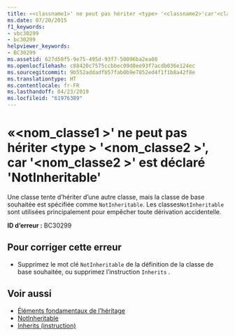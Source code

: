 ```yaml
---
title: «<classname1>' ne peut pas hériter <type> '<classname2>'car'<classname2>' est déclaré 'NotInheritable'
ms.date: 07/20/2015
f1_keywords:
- vbc30299
- bc30299
helpviewer_keywords:
- BC30299
ms.assetid: 627d50f5-9e75-495d-93f7-50096ba2ea08
ms.openlocfilehash: c88420c7575ccbbec09d8ee93f7acdb036e124ec
ms.sourcegitcommit: 9b552addadfb57fab0b9e7852ed4f1f1b8a42f8e
ms.translationtype: HT
ms.contentlocale: fr-FR
ms.lasthandoff: 04/23/2019
ms.locfileid: "61976389"
---
```

# <a name="classname1-cannot-inherit-from-type-classname2-because-classname2-is-declared-notinheritable"></a>«\<nom_classe1 >' ne peut pas hériter \<type > '\<nom_classe2 >', car '\<nom_classe2 >' est déclaré 'NotInheritable'
Une classe tente d’hériter d’une autre classe, mais la classe de base souhaitée est spécifiée comme `NotInheritable`. Les classes`NotInheritable` sont utilisées principalement pour empêcher toute dérivation accidentelle.  
  
 **ID d’erreur :** BC30299  
  
## <a name="to-correct-this-error"></a>Pour corriger cette erreur  
  
- Supprimez le mot clé `NotInheritable` de la définition de la classe de base souhaitée, ou supprimez l’instruction `Inherits` .  
  
## <a name="see-also"></a>Voir aussi

- [Éléments fondamentaux de l’héritage](../../visual-basic/programming-guide/language-features/objects-and-classes/inheritance-basics.md)
- [NotInheritable](../../visual-basic/language-reference/modifiers/notinheritable.md)
- [Inherits (instruction)](../../visual-basic/language-reference/statements/inherits-statement.md)
